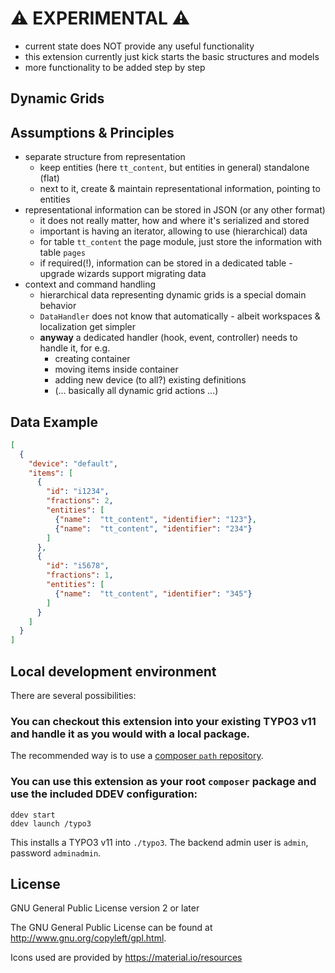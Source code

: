 # :warning: EXPERIMENTAL :warning:

* current state does NOT provide any useful functionality
* this extension currently just kick starts the basic structures and models
* more functionality to be added step by step

## Dynamic Grids

## Assumptions & Principles

* separate structure from representation
  + keep entities (here `tt_content`, but entities in general) standalone (flat)
  + next to it, create & maintain representational information, pointing to entities
* representational information can be stored in JSON (or any other format)
  + it does not really matter, how and where it's serialized and stored
  + important is having an iterator, allowing to use (hierarchical) data
  + for table `tt_content` the page module, just store the information with table `pages`
  + if required(!), information can be stored in a dedicated table - upgrade wizards support migrating data
* context and command handling
  + hierarchical data representing dynamic grids is a special domain behavior
  + `DataHandler` does not know that automatically - albeit workspaces & localization get simpler
  + **anyway** a dedicated handler (hook, event, controller) needs to handle it, for e.g.
    + creating container
    + moving items inside container
    + adding new device (to all?) existing definitions
    + (... basically all dynamic grid actions ...)

## Data Example

```json
[
  {
    "device": "default",
    "items": [
      {
        "id": "i1234",
        "fractions": 2,
        "entities": [
          {"name":  "tt_content", "identifier": "123"},
          {"name":  "tt_content", "identifier": "234"}
        ]
      },
      {
        "id": "i5678",
        "fractions": 1,
        "entities": [
          {"name":  "tt_content", "identifier": "345"}
        ]
      }
    ]
  }
]
```

## Local development environment

There are several possibilities:

### You can checkout this extension into your existing TYPO3 v11 and handle it as you would with a local package.

The recommended way is to use a [composer `path` repository](https://getcomposer.org/doc/05-repositories.md#path).

### You can use this extension as your root `composer` package and use the included DDEV configuration:

```
ddev start
ddev launch /typo3
```

This installs a TYPO3 v11 into `./typo3`. The backend admin user is `admin`, password `adminadmin`.



## License

GNU General Public License version 2 or later

The GNU General Public License can be found at http://www.gnu.org/copyleft/gpl.html.

Icons used are provided by https://material.io/resources
